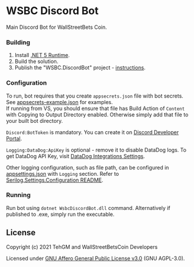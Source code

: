 # WSBC Discord Bot
Main Discord Bot for WallStreetBets Coin.

### Building
1. Install [.NET 5 Runtime](https://dotnet.microsoft.com/download/dotnet/5.0).
2. Build the solution.
3. Publish the "WSBC.DiscordBot" project - [instructions](https://docs.microsoft.com/en-gb/dotnet/core/tutorials/publishing-with-visual-studio).

### Configuration
To run, bot requires that you create `appsecrets.json` file with bot secrets. See [appsecrets-example.json](WSBC.DiscordBot/appsecrets-example.json) for examples.  
If running from VS, you should ensure that file has Build Action of `Content` with Copying to Output Directory enabled. Otherwise simply add that file to your built bot directory.

`Discord:BotToken` is mandatory. You can create it on [Discord Developer Portal](https://discord.com/developers/applications/).

`Logging:DataDog:ApiKey` is optional - remove it to disable DataDog logs. To get DataDog API Key, visit [DataDog Integrations Settings](https://app.datadoghq.com/account/settings#api).

Other logging configuration, such as file path, can be configured in [appsettings.json](WSBC.DiscordBot/appsettings.json) with `Logging` section. Refer to [Serilog.Settings.Configuration README](https://github.com/serilog/serilog-settings-configuration#serilogsettingsconfiguration--).

### Running
Run bot using `dotnet WsbcDiscordBot.dll` command. Alternatively if published to .exe, simply run the executable.

## License
Copyright (c) 2021 TehGM and WallStreetBetsCoin Developers

Licensed under [GNU Affero General Public License v3.0](LICENSE) (GNU AGPL-3.0).